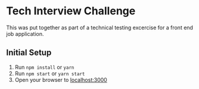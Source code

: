 # Tech Interview Challenge

This was put together as part of a technical testing excercise for a front end job application.

## Initial Setup

1. Run `npm install` or `yarn`
2. Run `npm start` or `yarn start`
3. Open your browser to [localhost:3000](http://localhost:3000)
